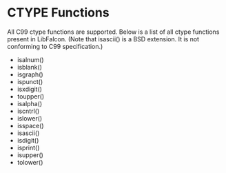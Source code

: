 # CTYPE Functions

All C99 ctype functions are supported. Below is a list of all ctype functions present in LibFalcon.
 (Note that isascii() is a BSD extension. It is not conforming to C99 specification.)

+ isalnum()
+ isblank()
+ isgraph()
+ ispunct()
+ isxdigit()
+ toupper()
+ isalpha()
+ iscntrl()
+ islower()
+ isspace()
+ isascii()
+ isdigit()
+ isprint()
+ isupper()
+ tolower()


